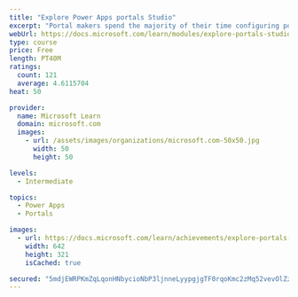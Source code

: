 ```yaml
---
title: "Explore Power Apps portals Studio"
excerpt: "Portal makers spend the majority of their time configuring portals by using Microsoft Power Apps portals Studio. It is important that portal makers have a full understanding of the capabilities and also the limitations of using portals Studio. This module will focus on understanding and using Power Apps portals Studio to create and customize portal websites. Power Apps portals Studio allows makers to add and configure webpages, layout components, static content, custom CSS files, entity lists, and entity forms."
webUrl: https://docs.microsoft.com/learn/modules/explore-portals-studio/
type: course
price: Free
length: PT40M
ratings:
  count: 121
  average: 4.6115704
heat: 50

provider:
  name: Microsoft Learn
  domain: microsoft.com
  images:
    - url: /assets/images/organizations/microsoft.com-50x50.jpg
      width: 50
      height: 50

levels:
  - Intermediate

topics:
  - Power Apps
  - Portals

images:
  - url: https://docs.microsoft.com/learn/achievements/explore-portals-studio-social.png
    width: 642
    height: 321
    isCached: true

secured: "5mdjEWRPKmZqLqonHNbycioNbP3ljnneLyypgjgTF0rqoKmc2zMq52vevOlZz8xygMFFqGuCu7jmwsz0nQ+vSIwCukeaVgZ9R696cR98QTjQn5biHVUaValNr3IwPiTpDMMd1ODIlMBixBGYgJ761CBCmVjzndvMIXaf8/0B9tIlpUiMjKvHG0by3VB5R9fSte9d+qbLOJrPBKRae8wLpunGm2VNsEx/ZJSMemLBlVZka80GV95euqf1n1eKyR8eEY3miTX/9PTdLMSqIn6R4NuR+3XJq0+SeHg4FM9rLAoStw9ZPBvYbwprdfIMvU0j4rExJW40VHGaNIYY4T12FSvV+NFVznzz8wUkU6zW3ZPi0BXyDyIAryyldFqtwy76KyqYrR7hap4UFo+7yTQU2ZxK+d0/6hT1DWzW4NWnMzo=;vi7PaTbJ+fC6oDhA5Yx9CA=="
---
```


